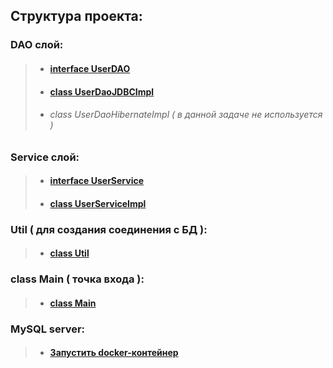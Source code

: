 ## Структура проекта:

### DAO слой:
>- #### [interface UserDAO](src/main/java/jm/task/core/jdbc/dao/UserDao.java)
>- #### [class UserDaoJDBCImpl](src/main/java/jm/task/core/jdbc/dao/UserDaoJDBCImpl.java)
>- ###### class UserDaoHibernateImpl ( в данной задаче не используется )

### Service слой:
>- #### [interface UserService](src/main/java/jm/task/core/jdbc/service/UserService.java)
>- #### [class UserServiceImpl](src/main/java/jm/task/core/jdbc/service/UserServiceImpl.java)

### Util ( для создания соединения с БД ):
>- #### [class Util](src/main/java/jm/task/core/jdbc/util/Util.java)

### class Main ( точка входа ):
>- #### [class Main](src/main/java/jm/task/core/jdbc/Main.java)


### MySQL server:
>- #### [Запустить docker-контейнер](.docker)
